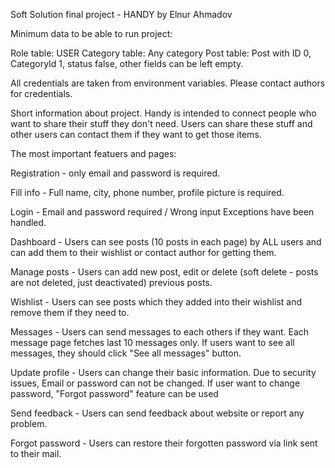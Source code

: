 Soft Solution final project - HANDY by Elnur Ahmadov

Minimum data to be able to run project:

Role table: USER
Category table: Any category
Post table: Post with ID 0, CategoryId 1, status false, other fields can be left empty.

All credentials are taken from environment variables. Please contact authors for credentials.


Short information about project.
Handy is intended to connect people who want to share their stuff they don't need. Users can share these stuff and other users can contact them if they want to get those items.

The most important featuers and pages:

Registration    - only email and password is required.

Fill info       - Full name, city, phone number, profile picture is required.

Login           - Email and password required / Wrong input Exceptions have been handled.

Dashboard       - Users can see posts (10 posts in each page) by ALL users and can add them to their wishlist or contact author for getting them.

Manage posts    - Users can add new post, edit or delete (soft delete - posts are not deleted, just deactivated) previous posts.

Wishlist        - Users can see posts which they added into their wishlist and remove them if they need to.

Messages        - Users can send messages to each others if they want. Each message page fetches last 10 messages only. If users want to see all messages, they should click "See all messages" button.

Update profile  - Users can change their basic information. Due to security issues, Email or password can not be changed. If user want to change password, "Forgot password" feature can be used

Send feedback   - Users can send feedback about website or report any problem.

Forgot password - Users can restore their forgotten password via link sent to their mail.
